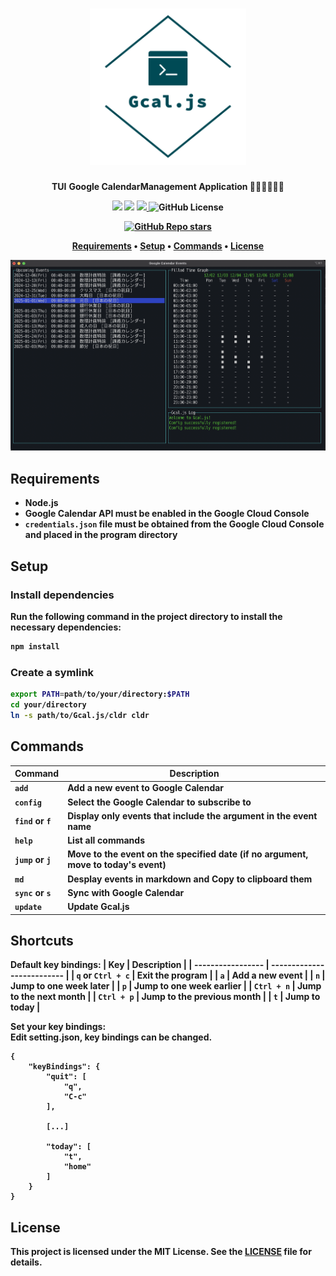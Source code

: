 <h1 align="center">
<img src="./img/logo_transparent.png" alt="TUI" width="250", height="250">
</h1>

<p align="center">
<b>TUI</b> <b>Google Calendar<b>Management Application 🧑‍💻👩‍💻👨‍💻
</p>

<p align="center">
<img src="https://img.shields.io/badge/Javascript-276DC3.svg?color=45b8cd&logo=javascript&style=flat">
<img src="https://img.shields.io/badge/SQLite-blue?color=45b8cd&logo=sqlite&style=flat">
<a href="https://github.com/hosokawa-kenshin/Gcal.js/blob/main/README-ja.md">
<img height="20px" src="https://img.shields.io/badge/JA-flag.svg?color=45b8cd&style=flat-square&logo=data:image/svg+xml;base64,PHN2ZyB4bWxucz0iaHR0cDovL3d3dy53My5vcmcvMjAwMC9zdmciIHZpZXdCb3g9IjAgMCA5MDAgNjAwIj4NCjxwYXRoIGZpbGw9IiNmZmYiIGQ9Im0wLDBoOTAwdjYwMGgtOTAweiIvPg0KPGNpcmNsZSBmaWxsPSIjYmUwMDI2IiBjeD0iNDUwIiBjeT0iMzAwIiByPSIxODAiLz4NCjwvc3ZnPg0K">
</a>
<img alt="GitHub License" src="https://img.shields.io/github/license/hosokawa-kenshin/Gcal.js?style=flat-square&logoColor=45b8cd&color=45b8cd">
<br>
</p>

<p>
<p align="center">
<a href="https://github.com/hosokawa-kenshin/Gcal.js" target="__blank"><img alt="GitHub Repo stars" src="https://img.shields.io/github/stars/hosokawa-kenshin/Gcal.js?logoColor=black"></a>
</p>

<p align="center">
  <a href="##Requirements">Requirements</a> •
  <a href="##Setup">Setup</a> •
  <a href="##Commands">Commands</a> •
  <a href="##License">License</a>
</p>

<p align="center">
<img src="./img/TUI.png" alt="TUI" width="600">
</p>

## Requirements
- Node.js
- Google Calendar API must be enabled in the Google Cloud Console
- `credentials.json` file must be obtained from the Google Cloud Console and placed in the program directory

## Setup
### Install dependencies

Run the following command in the project directory to install the necessary dependencies:
```bash
npm install
```

### Create a symlink

```bash
export PATH=path/to/your/directory:$PATH
cd your/directory
ln -s path/to/Gcal.js/cldr cldr
```

## Commands

| Command       | Description                                                                     |
| ------------- | ------------------------------------------------------------------------------- |
| `add`         | Add a new event to Google Calendar                                              |
| `config`      | Select the Google Calendar to subscribe to                                      |
| `find` or `f` | Display only events that include the argument in the event name                 |
| `help`        | List all commands                                                               |
| `jump` or `j` | Move to the event on the specified date (if no argument, move to today's event) |
| `md`          | Desplay events in markdown and Copy to clipboard them                           |
| `sync` or `s` | Sync with Google Calendar                                                       |
| `update`      | Update Gcal.js                                                                  |

## Shortcuts
Default key bindings:
| Key               | Description                |
| ----------------- | -------------------------- |
| `q` or `Ctrl + c` | Exit the program           |
| `a`               | Add a new event            |
| `n`               | Jump to one week later     |
| `p`               | Jump to one week earlier   |
| `Ctrl + n`        | Jump to the next month     |
| `Ctrl + p`        | Jump to the previous month |
| `t`               | Jump to today              |

Set your key bindings:  
Edit setting.json, key bindings can be changed.
```
{
    "keyBindings": {
        "quit": [
            "q",
            "C-c"
        ],

        [...]

        "today": [
            "t",
            "home"
        ]
    }
}
```
## License

This project is licensed under the MIT License. See the [LICENSE](LICENSE) file for details.
